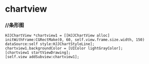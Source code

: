# chartview
###   //条形图
    HJJChartView *chartview1 = [[HJJChartView alloc] initWithFrame:CGRectMake(0, 60, self.view.frame.size.width, 150) dataSource:self style:HJJChartStyleLine];
    chartview1.backgroundColor = [UIColor lightGrayColor];
    [chartview1 startViewDrawing];
    [self.view addSubview:chartview1];
